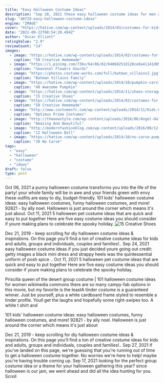 ```yaml
---
title: "Easy Halloween Costume Ideas"
description: "Sep 28, 2021 these easy halloween costume ideas for men are perfect for procrastinators last-minute halloween party invites are no match for these creative costumes. By lauren hubbard"
slug: "40729-easy-halloween-costume-ideas"
engine: "IMAGE"
cover: "https://hative.com/wp-content/uploads/2014/03/costumes-for-kids/17-witch-kid-costume-idea.jpg"
date: "2021-09-22T08:54:20.494Z"
author: "Oscar Elliott"
ratingValue: "2.9"
reviewCount: "14"
images:
  - image: "https://hative.com/wp-content/uploads/2014/03/costumes-for-kids/17-witch-kid-costume-idea.jpg"
    caption: "50 Creative Homemade"
  - image: "https://i.pinimg.com/736x/64/86/82/64868251d120ce8a41141d0584c08759.jpg"
    caption: "Seasonal Flowers Gourds"
  - image: "https://photos.costume-works.com/full/batman_villains2.jpg"
    caption: "Batman Villains Family"
  - image: "https://hative.com/wp-content/uploads/2014/10/pumpkin-carving-ideas/37-apple-core.jpg"
    caption: "40 Awesome Pumpkin"
  - image: "https://hative.com/wp-content/uploads/2014/11/shoes-storage-ideas/1-basket-tower.jpg"
    caption: "15 Creative Shoes"
  - image: "https://hative.com/wp-content/uploads/2014/03/costumes-for-kids/37-little-mummies-kid-costume.jpg"
    caption: "50 Creative Homemade"
  - image: "http://www.costumesfc.com/wp-content/uploads/2014/11/Kids-Optimus-Prime-Costume.jpg"
    caption: "Optimus Prime Costumes"
  - image: "http://thewowstyle.com/wp-content/uploads/2016/06/Angel-Halloween-Makeup.jpg"
    caption: "Amazing And Beautiful"
  - image: "http://modernfashionblog.com/wp-content/uploads/2016/09/12-Halloween-Doll-Face-Makeup-Ideas-2016-4.jpg"
    caption: "12 Halloween Doll"
  - image: "https://hative.com/wp-content/uploads/2014/10/no-carve-pumpkin-ideas/29-pirate-pumpkin.jpg"
    caption: "30 No Carve"
tags:
  - "easy"
  - "halloween"
  - "costume"
  - "ideas"
draft: false
type: post
---
```


Oct 06, 2021 a punny halloween costume transforms you into the life of the party! your whole family will be in awe and your friends green with envy  these outfits are easy to diy, budget-friendly. 101 kids' halloween costume ideas: easy halloween costumes, funny halloween costumes, and more! 92821 - by ally noel. Halloween is just around the corner which means it's just about. Oct 11, 2021 5 halloween pet costume ideas that are quick and easy to put together  Here are five easy costume ideas you should consider if youre making plans to celebrate the spooky holiday.
![15 Creative Shoes](https://hative.com/wp-content/uploads/2014/11/shoes-storage-ideas/1-basket-tower.jpg "15 Creative Shoes")

Dec 21, 2019 - keep scrolling for diy halloween costume ideas &amp; inspirations. On this page you&#39;ll find a ton of creative costume ideas for kids and adults, groups and individuals, couples and families!.. Sep 24, 2021 easy halloween costume ideas if you just decided youre going out credit: getty images a black mini dress and strappy heels was the quintessential uniform of posh spice .. Oct 11, 2021 5 halloween pet costume ideas that are quick and easy to put together  Here are five easy costume ideas you should consider if youre making plans to celebrate the spooky holiday.
<!--inArticleAds-->

<!--galleryOne-->

Priscilla queen of the desert group costume | 101 halloween costume ideas for women wikimedia commons there are so many campy-fab options in this movie, but my favorite is the leastA tinder costume is a guaranteed winner. Just be yourself, plus a white cardboard frame styled to resemble a tinder profile. Youll get the laughs and hopefully some right-swipes too. A white t shirt and
<!--inArticleAds-->

<!--galleryTwo-->

101 kids' halloween costume ideas: easy halloween costumes, funny halloween costumes, and more! 92821 - by ally noel. Halloween is just around the corner which means it's just about
<!--galleryThree-->

Dec 21, 2019 - keep scrolling for diy halloween costume ideas & inspirations. On this page you'll find a ton of creative costume ideas for kids and adults, groups and individuals, couples and families!.. Sep 27, 2021 if you've landed on this page, we're guessing that you're running out of time to get a halloween costume together. No worries  we're here to help! maybe you're having trouble coming up. Sep 17, 2021 looking for the perfect group costume idea or a theme for your halloween gathering this year? since halloween is our jam, we went ahead and did all the idea hunting for you. Scroll
